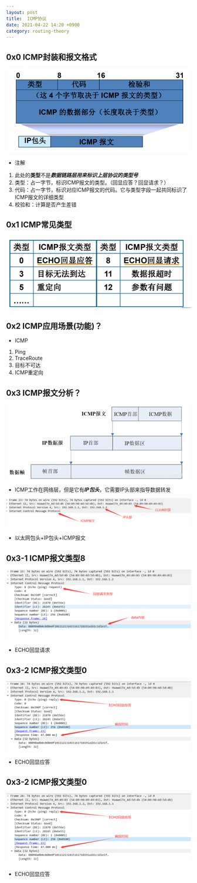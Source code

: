 ```yaml
---
layout: post
title:  ICMP协议
date: 2021-04-22 14:20 +0900
category: routing-theory
---
```


## 0x0 ICMP封装和报文格式

![](/images/20210422-1.png)
- 注解
1. 此处的**类型**不是***数据链路层用来标识上层协议的类型号***
1. 类型：占一字节，标识ICMP报文的类型。（回显应答？回显请求？）
1. 代码：占一字节，标识对应ICMP报文的代码。它与类型字段一起共同标识了ICMP报文的详细类型
1. 校验和：计算是否产生差错


## 0x1 ICMP常见类型

![](/images/20210422-2.png)

## 0x2 ICMP应用场景(功能)？
- ICMP
1. Ping
1. TraceRoute
1. 目标不可达
1. ICMP重定向

## 0x3 ICMP报文分析？

![](/images/20210422-3.png)
- ICMP工作在网络层，但是它有***IP包头***，它需要IP头部来指导数据转发

![](/images/20210422-4.png)
- 以太网包头+IP包头+ICMP报文

## 0x3-1 ICMP报文类型8
![](/images/20210422-5.png)
- ECHO回显请求

## 0x3-2 ICMP报文类型0
![](/images/20210422-6.png)
- ECHO回显应答

## 0x3-2 ICMP报文类型0
![](/images/20210422-6.png)
- ECHO回显应答

